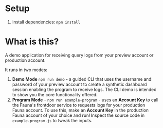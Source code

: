 # Setup

1. Install dependencies: `npm install`

# What is this?

A demo application for receiving query logs from your preview account or production account.

It runs in two modes:

1. **Demo Mode** `npm run demo` - a guided CLI that uses the username and password of your preview account to create a synthetic dashboard session enabling the program to receive logs. The CLI demo is intended to show you the core functionality offered.
2. **Program Mode** - `npm run example-program` - uses an **Account Key** to call the Fauna's frontdoor service to requests logs for your production Fauna account. To use this, make an **Account Key** in the production Fauna account of your choice and run! Inspect the source code in `example-program.js` to tweak the inputs.

